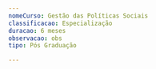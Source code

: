 ```yaml
---
nomeCurso: Gestão das Políticas Sociais 
classificacao: Especialização
duracao: 6 meses
observacao: obs
tipo: Pós Graduação

---
```


